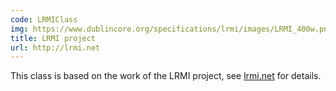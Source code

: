 ```yaml
---
code: LRMIClass
img: https://www.dublincore.org/specifications/lrmi/images/LRMI_400w.png
title: LRMI project
url: http://lrmi.net
---
```

This class is based on the work of the LRMI project, see [lrmi.net](http://lrmi.net) for details.
